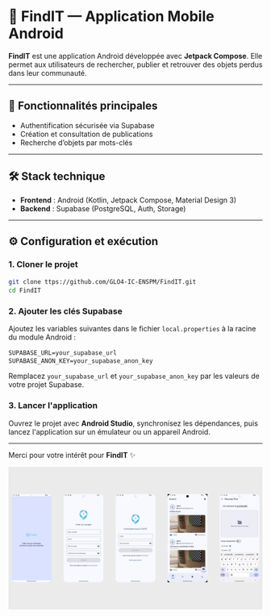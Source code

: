 # 📱 FindIT — Application Mobile Android

**FindIT** est une application Android développée avec **Jetpack Compose**. Elle permet aux utilisateurs de rechercher, publier et retrouver des objets perdus dans leur communauté.

---

## 🚀 Fonctionnalités principales

- Authentification sécurisée via Supabase
- Création et consultation de publications
- Recherche d’objets par mots-clés
---

## 🛠️ Stack technique

- **Frontend** : Android (Kotlin, Jetpack Compose, Material Design 3)
- **Backend** : Supabase (PostgreSQL, Auth, Storage)

---

## ⚙️ Configuration et exécution

### 1. Cloner le projet

```bash
git clone ttps://github.com/GLO4-IC-ENSPM/FindIT.git
cd FindIT
```

### 2. Ajouter les clés Supabase

Ajoutez les variables suivantes dans le fichier `local.properties` à la racine du module Android :

```properties
SUPABASE_URL=your_supabase_url
SUPABASE_ANON_KEY=your_supabase_anon_key
```

Remplacez `your_supabase_url` et `your_supabase_anon_key` par les valeurs de votre projet Supabase.

### 3. Lancer l'application

Ouvrez le projet avec **Android Studio**, synchronisez les dépendances, puis lancez l'application sur un émulateur ou un appareil Android.

---


Merci pour votre intérêt pour **FindIT** ✨

![Presentation interface ](FindIT.png)

